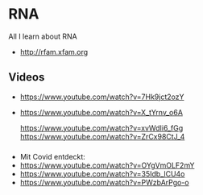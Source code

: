 # RNA
All I learn about RNA

* http://rfam.xfam.org


## Videos

* https://www.youtube.com/watch?v=7Hk9jct2ozY
* https://www.youtube.com/watch?v=X_tYrnv_o6A


    https://www.youtube.com/watch?v=xvWdIi6_fGg
    https://www.youtube.com/watch?v=ZrCx98CtJ_4
    
###
* Mit Covid entdeckt:
* https://www.youtube.com/watch?v=OYgVmOLF2mY
* https://www.youtube.com/watch?v=35Idb_lCU4o
* https://www.youtube.com/watch?v=PWzbArPgo-o

